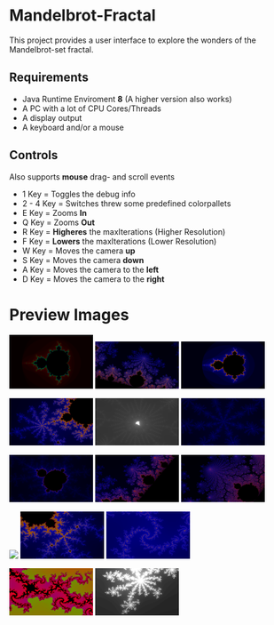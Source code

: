 # Mandelbrot-Fractal

This project provides a user interface to explore the wonders of the Mandelbrot-set fractal.

## Requirements
 - Java Runtime Enviroment **8** (A higher version also works)
 - A PC with a lot of CPU Cores/Threads
 - A display output
 - A keyboard and/or a mouse

## Controls
  Also supports **mouse** drag- and scroll events
 
 - 1 Key = Toggles the debug info
 - 2 - 4 Key = Switches threw some predefined colorpallets
 - E Key = Zooms **In**
 - Q Key = Zooms **Out**
 - R Key = **Higheres** the maxIterations (Higher Resolution)
 - F Key = **Lowers** the maxIterations (Lower Resolution)
 - W Key = Moves the camera **up**
 - S Key = Moves the camera **down**
 - A Key = Moves the camera to the **left**
 - D Key = Moves the camera to the **right**

# Preview Images
<p float="left">
  <img src="./docs/imgs/img1.png" width="30%" />
  <img src="./docs/imgs/img2.png" width="30%" />
  <img src="./docs/imgs/img3.png" width="30%" />
</p>
<p float="left">
  <img src="./docs/imgs/img4.png" width="30%" />
  <img src="./docs/imgs/img5.png" width="30%" />
  <img src="./docs/imgs/img6.png" width="30%" />
</p>
<p float="left">
  <img src="./docs/imgs/img7.png" width="30%" />
  <img src="./docs/imgs/img8.png" width="30%" />
  <img src="./docs/imgs/img9.png" width="30%" />
</p>
<p float="left">
  <img src="./docs/imgs/img10.png" width="30%" />
  <img src="./docs/imgs/img11.png" width="30%" />
  <img src="./docs/imgs/img12.png" width="30%" />
</p>
<p float="left">
  <img src="./docs/imgs/img13.png" width="30%" />
  <img src="./docs/imgs/img14.png" width="30%" />
</p>
